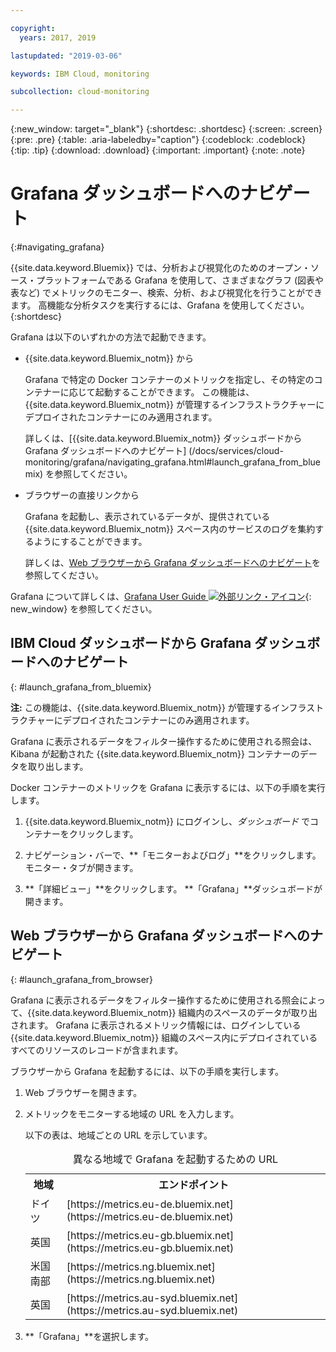 ```yaml
---

copyright:
  years: 2017, 2019

lastupdated: "2019-03-06"

keywords: IBM Cloud, monitoring

subcollection: cloud-monitoring

---
```


{:new_window: target="_blank"}
{:shortdesc: .shortdesc}
{:screen: .screen}
{:pre: .pre}
{:table: .aria-labeledby="caption"}
{:codeblock: .codeblock}
{:tip: .tip}
{:download: .download}
{:important: .important}
{:note: .note}


# Grafana ダッシュボードへのナビゲート
{:#navigating_grafana}

{{site.data.keyword.Bluemix}} では、分析および視覚化のためのオープン・ソース・プラットフォームである Grafana を使用して、さまざまなグラフ (図表や表など) でメトリックのモニター、検索、分析、および視覚化を行うことができます。 高機能な分析タスクを実行するには、Grafana を使用してください。
{:shortdesc}

Grafana は以下のいずれかの方法で起動できます。

* {{site.data.keyword.Bluemix_notm}} から

    Grafana で特定の Docker コンテナーのメトリックを指定し、その特定のコンテナーに応じて起動することができます。 この機能は、{{site.data.keyword.Bluemix_notm}} が管理するインフラストラクチャーにデプロイされたコンテナーにのみ適用されます。 
    
    詳しくは、[{{site.data.keyword.Bluemix_notm}} ダッシュボードから Grafana ダッシュボードへのナビゲート] (/docs/services/cloud-monitoring/grafana/navigating_grafana.html#launch_grafana_from_bluemix) を参照してください。

* ブラウザーの直接リンクから

    Grafana を起動し、表示されているデータが、提供されている {{site.data.keyword.Bluemix_notm}} スペース内のサービスのログを集約するようにすることができます。
    
    詳しくは、[Web ブラウザーから Grafana ダッシュボードへのナビゲート](/docs/services/cloud-monitoring/grafana/navigating_grafana.html#launch_grafana_from_browser)を参照してください。
    
Grafana について詳しくは、[Grafana User Guide ![外部リンク・アイコン](../../../icons/launch-glyph.svg "外部リンク・アイコン")](http://docs.grafana.org/guides/getting_started/){: new_window} を参照してください。


##  IBM Cloud ダッシュボードから Grafana ダッシュボードへのナビゲート
{: #launch_grafana_from_bluemix}

**注:** この機能は、{{site.data.keyword.Bluemix_notm}} が管理するインフラストラクチャーにデプロイされたコンテナーにのみ適用されます。 

Grafana に表示されるデータをフィルター操作するために使用される照会は、Kibana が起動された {{site.data.keyword.Bluemix_notm}} コンテナーのデータを取り出します。 

Docker コンテナーのメトリックを Grafana に表示するには、以下の手順を実行します。

1. {{site.data.keyword.Bluemix_notm}} にログインし、*ダッシュボード* でコンテナーをクリックします。 
    
2. ナビゲーション・バーで、**「モニターおよびログ」**をクリックします。 モニター・タブが開きます。 
    
3. **「詳細ビュー」**をクリックします。 **「Grafana」**ダッシュボードが開きます。


##  Web ブラウザーから Grafana ダッシュボードへのナビゲート
{: #launch_grafana_from_browser}

Grafana に表示されるデータをフィルター操作するために使用される照会によって、{{site.data.keyword.Bluemix_notm}} 組織内のスペースのデータが取り出されます。 Grafana に表示されるメトリック情報には、ログインしている {{site.data.keyword.Bluemix_notm}} 組織のスペース内にデプロイされているすべてのリソースのレコードが含まれます。

ブラウザーから Grafana を起動するには、以下の手順を実行します。

1. Web ブラウザーを開きます。 
2. メトリックをモニターする地域の URL を入力します。 

    以下の表は、地域ごとの URL を示しています。
	<table>
      <caption>異なる地域で Grafana を起動するための URL</caption>
      <tr>
        <th>地域</th>
	    <th>エンドポイント</th>
      </tr>
      <tr>
        <td>ドイツ</td>
	    <td>[https://metrics.eu-de.bluemix.net](https://metrics.eu-de.bluemix.net)</td>
      </tr>
      <tr>
        <td>英国</td>
	    <td>[https://metrics.eu-gb.bluemix.net](https://metrics.eu-gb.bluemix.net)</td>
      </tr>
      <tr>
        <td>米国南部</td>
    	<td>[https://metrics.ng.bluemix.net](https://metrics.ng.bluemix.net)</td>
      </tr>
      <tr>
        <td>英国</td>
	    <td>[https://metrics.au-syd.bluemix.net](https://metrics.au-syd.bluemix.net)</td>
      </tr>
      
    </table>
	
2. **「Grafana」**を選択します。
     

